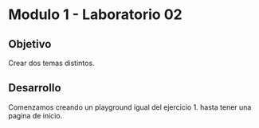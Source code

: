 # Modulo 1 - Laboratorio 02

## Objetivo

Crear dos temas distintos.

## Desarrollo

Comenzamos creando un playground igual del ejercicio 1. hasta tener una pagina de inicio.

